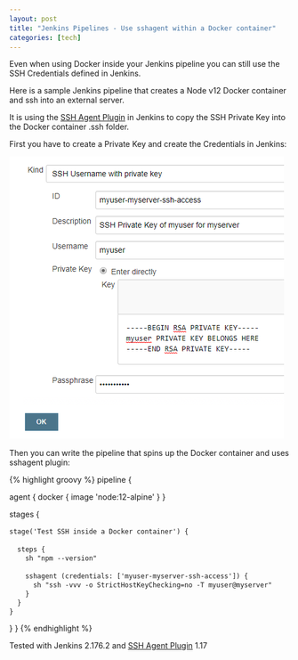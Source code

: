 ```yaml
---
layout: post
title: "Jenkins Pipelines - Use sshagent within a Docker container"
categories: [tech]
---
```


Even when using Docker inside your Jenkins pipeline you can still use the SSH Credentials defined in Jenkins.

Here is a sample Jenkins pipeline that creates a Node v12 Docker container and ssh into an external server.

It is using the [SSH Agent Plugin](http://wiki.jenkins-ci.org/display/JENKINS/SSH+Agent+Plugin) in Jenkins to copy the SSH Private Key into the Docker container .ssh folder.

First you have to create a Private Key and create the Credentials in Jenkins:

![Jenkins Credentials Configuration](/assets/images/posts/2019-09-28-jenkins-pipelines-sshagent-docker-container_1.png)

Then you can write the pipeline that spins up the Docker container and uses sshagent plugin:

{% highlight groovy %}
pipeline {

  agent {
    docker {
      image 'node:12-alpine'
    }
  }

  stages {
 
    stage('Test SSH inside a Docker container') {
     
      steps {
        sh "npm --version"

        sshagent (credentials: ['myuser-myserver-ssh-access']) {
          sh "ssh -vvv -o StrictHostKeyChecking=no -T myuser@myserver"
        }
      }
    }
  }
}
{% endhighlight %}


Tested with Jenkins 2.176.2 and [SSH Agent Plugin](http://wiki.jenkins-ci.org/display/JENKINS/SSH+Agent+Plugin) 1.17